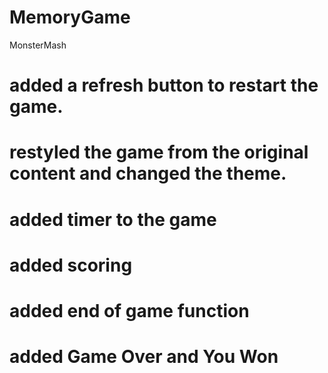 # MemoryGame
MonsterMash 

<!--Game coding was from an online tutorial on Javascript 
https://www.youtube.com/watch?v=ZniVgo8U7ek.
Monster mash logo was created  with a free online generator
 https://cooltext.com/Logo-Design-Simple .
Images were downladed form a free png vector site  pngTree.com.
Extra styling was all me -->


# added a refresh button to restart the game. 
# restyled the game from the original content and changed the theme. 
# added timer to the game
# added scoring
# added end of game function 
# added Game Over and You Won 

